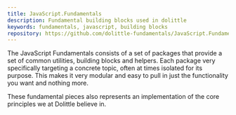 ```yaml
---
title: JavaScript.Fundamentals
description: Fundamental building blocks used in dolittle
keywords: fundamentals, javascript, building blocks
repository: https://github.com/dolittle-fundamentals/JavaScript.Fundamentals
---
```

The JavaScript Fundamentals consists of a set of packages that provide a set of
common utilities, building blocks and helpers. Each package very specifically
targeting a concrete topic, often at times isolated for its purpose. This makes
it very modular and easy to pull in just the functionality you want and nothing
more.

These fundamental pieces also represents an implementation of the core principles
we at Dolittle believe in.
